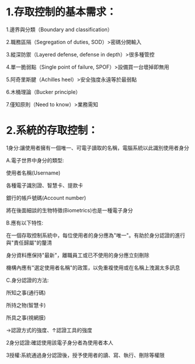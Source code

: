 # 1.存取控制的基本需求：

1.邊界與分類（Boundary and classification）

2.職務區隔（Segregation of duties, SOD）>密碼分開輸入

3.縱深防禦（Layered defense, defense in depth）>很多種管控

4.單一脆弱點（Single point of failure, SPOF）>設備買一台壞掉即無用

5.阿奇里斯腱（Achilles heel）>安全強度永遠等於最弱點

6.木桶理論（Bucker principle）

7.僅知原則（Need to know）>業務需知

# 2.系統的存取控制：

1身分:讓使用者擁有一個唯一、可電子讀取的名稱，電腦系統以此識別使用者身分

A.電子世界中身分的類型:

使用者名稱(Username)

各種電子識別證、智慧卡、提款卡

銀行的帳戶號碼(Account number)

將在後面細談的生物特徵(Biometrics)也是一種電子身分

B.應有以下特性:

在一個存取控制系統中，每位使用者的身分應為"唯一"。有助於身分認證的進行與"責任歸屬"的釐清

身分資料應保持"最新"，離職員工或已不使用的身分應立刻刪除

機構內應有"選定使用者名稱"的政策，以免重複使用或在名稱上洩漏太多訊息

C.身分認證的方法:

所知之事(通行碼)

所持之物(智慧卡)

所具之事(視網膜)

→認證方式的強度、↑認證工具的強度

2身分認證:確認使用該電子身分者為使用者本人

3授權:系統通過身分認證後，授予使用者的讀、寫、執行、刪除等權限


